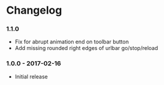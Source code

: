 # Changelog

### 1.1.0
- Fix for abrupt animation end on toolbar button
- Add missing rounded right edges of urlbar go/stop/reload

### 1.0.0 - 2017-02-16
- Initial release